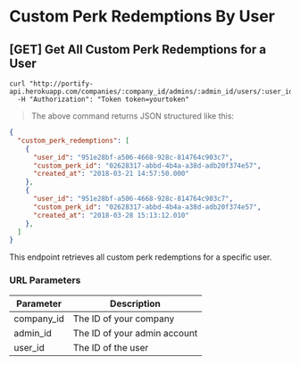 # Custom Perk Redemptions By User

## [GET] Get All Custom Perk Redemptions for a User

```shell
curl "http://portify-api.herokuapp.com/companies/:company_id/admins/:admin_id/users/:user_id/custom_perk_redemptions"
  -H "Authorization": "Token token=yourtoken"
```

> The above command returns JSON structured like this:

```json
{
  "custom_perk_redemptions": [
    {
      "user_id": "951e28bf-a506-4668-928c-814764c903c7",
      "custom_perk_id": "02628317-abbd-4b4a-a38d-adb20f374e57",
      "created_at": "2018-03-21 14:57:50.000"
    },
    {
      "user_id": "951e28bf-a506-4668-928c-814764c903c7",
      "custom_perk_id": "02628317-abbd-4b4a-a38d-adb20f374e57",
      "created_at": "2018-03-28 15:13:12.010"
    },
  ]
}
```

This endpoint retrieves all custom perk redemptions for a specific user.

### URL Parameters

Parameter | Description
--------- | -----------
company_id | The ID of your company
admin_id | The ID of your admin account
user_id | The ID of the user